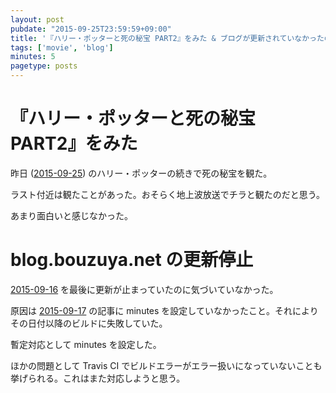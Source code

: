 ```yaml
---
layout: post
pubdate: "2015-09-25T23:59:59+09:00"
title: '『ハリー・ポッターと死の秘宝 PART2』をみた & ブログが更新されていなかったのをなおした'
tags: ['movie', 'blog']
minutes: 5
pagetype: posts
---
```

# 『ハリー・ポッターと死の秘宝 PART2』をみた

昨日 ([2015-09-25][]) のハリー・ポッターの続きで死の秘宝を観た。

ラスト付近は観たことがあった。おそらく地上波放送でチラと観たのだと思う。

あまり面白いと感じなかった。

# blog.bouzuya.net の更新停止

[2015-09-16][] を最後に更新が止まっていたのに気づいていなかった。

原因は [2015-09-17][] の記事に minutes を設定していなかったこと。それによりその日付以降のビルドに失敗していた。

暫定対応として minutes を設定した。

ほかの問題として Travis CI でビルドエラーがエラー扱いになっていないことも挙げられる。これはまた対応しようと思う。

[2015-09-16]: http://blog.bouzuya.net/2015/09/16/
[2015-09-17]: http://blog.bouzuya.net/2015/09/17/
[2015-09-25]: http://blog.bouzuya.net/2015/09/25/
